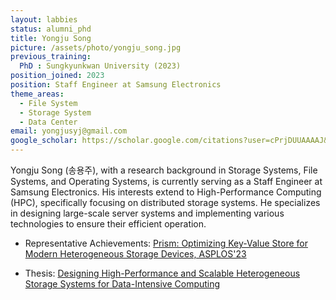 ```yaml
---
layout: labbies
status: alumni_phd
title: Yongju Song
picture: /assets/photo/yongju_song.jpg
previous_training:  
  PhD : Sungkyunkwan University (2023)
position_joined: 2023
position: Staff Engineer at Samsung Electronics
theme_areas:
  - File System
  - Storage System
  - Data Center
email: yongjusyj@gmail.com
google_scholar: https://scholar.google.com/citations?user=cPrjDUUAAAAJ&hl=ko
---
```


Yongju Song (송용주), with a research background in Storage Systems, File Systems, and Operating Systems, is currently serving as a Staff Engineer at Samsung Electronics.
His interests extend to High-Performance Computing (HPC), specifically focusing on distributed storage systems.
He specializes in designing large-scale server systems and implementing various technologies to ensure their efficient operation.

* Representative Achievements: [Prism: Optimizing Key-Value Store for Modern Heterogeneous Storage Devices, ASPLOS'23](https://dl.acm.org/doi/10.1145/3575693.3575722)

* Thesis: [Designing High-Performance and Scalable Heterogeneous Storage Systems for Data-Intensive Computing](https://dcollection.skku.edu/srch/srchDetail/000000173289)


